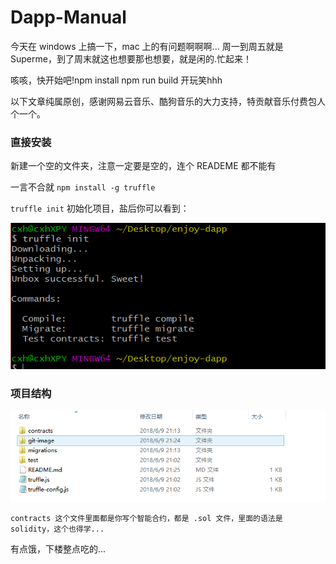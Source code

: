# Dapp-Manual

今天在 windows 上搞一下，mac 上的有问题啊啊啊... 周一到周五就是 Superme，到了周末就这也想要那也想要，就是闲的.忙起来！

咳咳，快开始吧!npm install npm run build 开玩笑hhh

以下文章纯属原创，感谢网易云音乐、酷狗音乐的大力支持，特贡献音乐付费包人个一个。

### 直接安装

新建一个空的文件夹，注意一定要是空的，连个 READEME 都不能有

一言不合就 `npm install -g truffle `

`truffle init` 初始化项目，盐后你可以看到：

![image](https://github.com/cuixiaohui233/Dapp-Manual-/blob/master/git-image/success.PNG)

### 项目结构

![image](https://github.com/cuixiaohui233/Dapp-Manual-/blob/master/git-image/catalog.png)

`contracts 这个文件里面都是你写个智能合约，都是 .sol 文件，里面的语法是 solidity，这个也得学...`

有点饿，下楼整点吃的...
